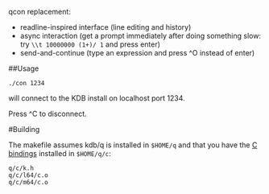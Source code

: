 qcon replacement:

* readline-inspired interface (line editing and history)
* async interaction (get a prompt immediately after doing something slow: try `\\t 10000000 (1+)/ 1` and press enter)
* send-and-continue (type an expression and press ^O instead of enter)

##Usage

    ./con 1234

will connect to the KDB install on localhost port 1234.

Press ^C to disconnect.

#Building

The makefile assumes kdb/q is installed in `$HOME/q` and that you have
the [C bindings](http://kx.com/q/d/c.htm) installed in `$HOME/q/c`:

    q/c/k.h
    q/c/l64/c.o
    q/c/m64/c.o


